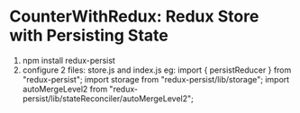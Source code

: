 # CounterWithRedux: Redux Store with Persisting State

1. npm install redux-persist
2. configure 2 files:
   store.js and index.js
   eg:
   import { persistReducer } from "redux-persist";
   import storage from "redux-persist/lib/storage";
   import autoMergeLevel2 from "redux-persist/lib/stateReconciler/autoMergeLevel2";
